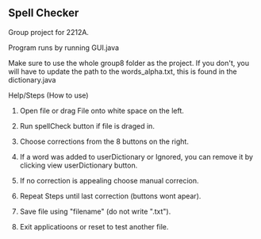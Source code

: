 ## Spell Checker
Group project for 2212A.

Program runs by running GUI.java

Make sure to use the whole group8 folder as the project.
If you don't, you will have to update the path to the words_alpha.txt, this is found in the dictionary.java

Help/Steps (How to use)
1. Open file or drag File onto white space on the left.

2. Run spellCheck button if file is draged in.

3. Choose corrections from the 8 buttons on the right.

4. If a word was added to userDictionary or Ignored, you can remove it by clicking view userDictionary button.

5. If no correction is appealing choose manual correcion.

6. Repeat Steps until last correction (buttons wont apear).

7. Save file using "filename" (do not write ".txt").

8. Exit applicatioons or reset to test another file.